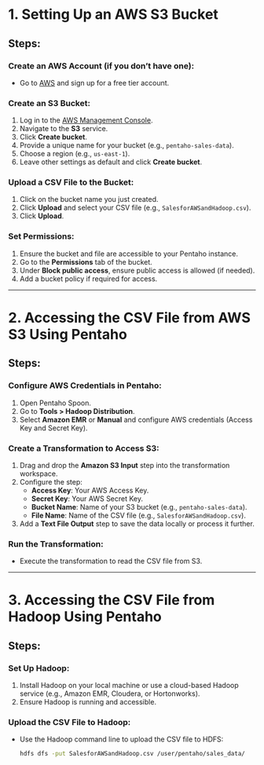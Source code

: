 # 1. Setting Up an AWS S3 Bucket

## Steps:

### Create an AWS Account (if you don’t have one):
- Go to [AWS](https://aws.amazon.com/) and sign up for a free tier account.

### Create an S3 Bucket:
1. Log in to the [AWS Management Console](https://aws.amazon.com/console/).
2. Navigate to the **S3** service.
3. Click **Create bucket**.
4. Provide a unique name for your bucket (e.g., `pentaho-sales-data`).
5. Choose a region (e.g., `us-east-1`).
6. Leave other settings as default and click **Create bucket**.

### Upload a CSV File to the Bucket:
1. Click on the bucket name you just created.
2. Click **Upload** and select your CSV file (e.g., `SalesforAWSandHadoop.csv`).
3. Click **Upload**.

### Set Permissions:
1. Ensure the bucket and file are accessible to your Pentaho instance.
2. Go to the **Permissions** tab of the bucket.
3. Under **Block public access**, ensure public access is allowed (if needed).
4. Add a bucket policy if required for access.

---

# 2. Accessing the CSV File from AWS S3 Using Pentaho

## Steps:

### Configure AWS Credentials in Pentaho:
1. Open Pentaho Spoon.
2. Go to **Tools > Hadoop Distribution**.
3. Select **Amazon EMR** or **Manual** and configure AWS credentials (Access Key and Secret Key).

### Create a Transformation to Access S3:
1. Drag and drop the **Amazon S3 Input** step into the transformation workspace.
2. Configure the step:
   - **Access Key**: Your AWS Access Key.
   - **Secret Key**: Your AWS Secret Key.
   - **Bucket Name**: Name of your S3 bucket (e.g., `pentaho-sales-data`).
   - **File Name**: Name of the CSV file (e.g., `SalesforAWSandHadoop.csv`).
3. Add a **Text File Output** step to save the data locally or process it further.

### Run the Transformation:
- Execute the transformation to read the CSV file from S3.

---

# 3. Accessing the CSV File from Hadoop Using Pentaho

## Steps:

### Set Up Hadoop:
1. Install Hadoop on your local machine or use a cloud-based Hadoop service (e.g., Amazon EMR, Cloudera, or Hortonworks).
2. Ensure Hadoop is running and accessible.

### Upload the CSV File to Hadoop:
- Use the Hadoop command line to upload the CSV file to HDFS:
  ```bash
  hdfs dfs -put SalesforAWSandHadoop.csv /user/pentaho/sales_data/
